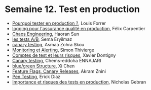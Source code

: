 # Semaine 12. Test en production

- [Pourquoi tester en production ?](https://github.com/umontreal-diro/IFT3913/tree/main/presentations/Semaine12/Louis%20Forrer), Louis Forrer
- [logging pour l'assurance qualité en production](https://github.com/umontreal-diro/IFT3913/tree/main/presentations/Semaine12/Felix_Carpentier), Félix Carpentier
- [Chaos Engineering](https://github.com/umontreal-diro/IFT3913/blob/main/presentations/Semaine12/Haoran%20Sun/Chaos%20Engineering), Haoran Sun
- [les tests A/B](https://github.com/umontreal-diro/IFT3913/tree/main/presentations/Semaine12/SemaEryilmaz), Sema Eryilmaz
- [canary testing](https://github.com/umontreal-diro/IFT3913/blob/main/presentations/Semaine12/AsmaaZohraSkou/canary-testing.md), Asmaa Zohra Skou
- [Monitoring et Alerting](https://github.com/umontreal-diro/IFT3913/tree/main/presentations/Semaine12/SimonThivierge), Simon Thivierge
- [Comptes de test et leurs risques](https://github.com/umontreal-diro/IFT3913/tree/main/presentations/Semaine12/Xavier_Dontigny), Xavier Dontigny
- [Canary testing](https://github.com/umontreal-diro/IFT3913/tree/main/presentations/Semaine12/chems_edoha_ENNAJARI), Chems-eddoha ENNAJARI
- [ blue/green Structure](https://github.com/umontreal-diro/IFT3913/tree/main/presentations/Semaine12/Xi_Chen), Xi Chen
- [Feature Flags, Canary Releases](https://github.com/umontreal-diro/IFT3913/tree/main/presentations/Semaine12/Akram_Znini), Akram Znini
- [Pen Testing](https://github.com/umontreal-diro/IFT3913/tree/main/presentations/Semaine12/Erick%20Diaz), Erick Diaz
- [Importance et risques des tests en production](https://github.com/umontreal-diro/IFT3913/tree/main/presentations/Semaine12/Nicholas_Gebran), Nicholas Gebran
